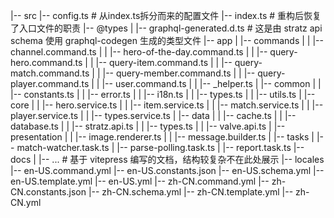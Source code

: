 |-- src
    |-- config.ts # 从index.ts拆分而来的配置文件
    |-- index.ts # 重构后恢复了入口文件的职责
    |-- @types
    |   |-- graphql-generated.d.ts # 这是由 stratz api schema 使用 graphql-codegen 生成的类型文件
    |-- app
    |   |-- commands
    |   |   |-- channel.command.ts
    |   |   |-- hero-of-the-day.command.ts
    |   |   |-- query-hero.command.ts
    |   |   |-- query-item.command.ts
    |   |   |-- query-match.command.ts
    |   |   |-- query-member.command.ts
    |   |   |-- query-player.command.ts
    |   |   |-- user.command.ts
    |   |   |-- _helper.ts
    |   |-- common
    |   |   |-- constants.ts
    |   |   |-- error.ts
    |   |   |-- i18n.ts
    |   |   |-- types.ts
    |   |   |-- utils.ts
    |   |-- core
    |   |   |-- hero.service.ts
    |   |   |-- item.service.ts
    |   |   |-- match.service.ts
    |   |   |-- player.service.ts
    |   |   |-- types.service.ts
    |   |-- data
    |   |   |-- cache.ts
    |   |   |-- database.ts
    |   |   |-- stratz.api.ts
    |   |   |-- types.ts
    |   |   |-- valve.api.ts
    |   |-- presentation
    |   |   |-- image.renderer.ts
    |   |   |-- message.builder.ts
    |   |-- tasks
    |       |-- match-watcher.task.ts
    |       |-- parse-polling.task.ts
    |       |-- report.task.ts
    |-- docs
    |   |-- ... # 基于 vitepress 编写的文档，结构较复杂不在此处展示
    |-- locales
        |-- en-US.command.yml
        |-- en-US.constants.json
        |-- en-US.schema.yml
        |-- en-US.template.yml
        |-- en-US.yml
        |-- zh-CN.command.yml
        |-- zh-CN.constants.json
        |-- zh-CN.schema.yml
        |-- zh-CN.template.yml
        |-- zh-CN.yml
